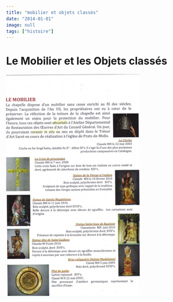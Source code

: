 ```yaml
---
title: "mobilier et objets classés"
date: "2014-01-01"
image: null
tags: ["histoire"]
---
```


# Le Mobilier et les Objets classés

<img
  alt
  src="/images/le-mobilier-objets-classa-s-1-jpg.jpg"
  style="width: 363px; height: 600px"
/>
